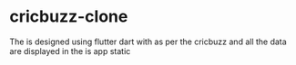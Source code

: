 # cricbuzz-clone
The is designed using flutter dart with as per the cricbuzz and all the data are displayed in the is app static
